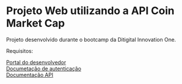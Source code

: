 # Projeto Web utilizando a API Coin Market Cap
Projeto desenvolvido durante o bootcamp da Ditigital Innovation One. <br>

Requisitos:<br>

[Portal do desenvolvedor](https://pro.coinmarketcap.com/account) <br>
[Documetação de autenticação](https://coinmarketcap.com/api/documentation/v1/#section/Authentication) <br>
[Documentação API](https://coinmarketcap.com/api/documentation/v1/#) <br>